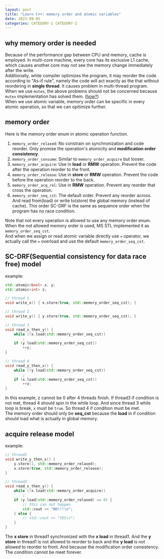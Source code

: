 ```yaml
---
layout: post
title: "Learn C++: memory order and atomic variables"
date: 2023-09-05
categories: CATEGORY-1 CATEGORY-2
---
```

## why memory order is needed
Because of the performance gap between CPU and memory, cache is employed. In multi-core machine, every core has its exclusive L1 cache, which causes another core may not see the memory change immediately after the write.  
Additionally, while compiler optimizes the program, it may reorder the code according to "As-if rule", namely the code will act exactly as the that without reordering in **single thread**. It causes problem in multi-thread program.  
When we use `mutex`, the above problems should not be concerned because `mutex` implementation has solved them. ([how?](todo))  
When we use atomic variable, memory order can be specific in every atomic operation, so that we can opitimize further.  
## memory order
Here is the memory order enum in atomic operation function.
1. `memory_order_relaxed`: No constrain on synchronization and code reorder. Only promise the operation's atomicity and **modification order consistency**.  
2. `memory_order_consume`: Similar to `memory_order_acquire` but looser.  
3. `memory_order_acquire`: Use in **load** or **RMW** operation. Prevent the code after the operation reorder to the front.  
4. `memory_order_release`: Use in **store** or **RMW** operation. Prevent the code before the operation reorder to the back.  
5. `memory_order_acq_rel`: Use in **RMW** operation. Prevent any reorder that cross the operation.  
6. `memory_order_seq_cst`: The default order. Prevent any reorder across. And read from(load) or write to(store) the global memory (instead of cache). This order SC-DRF is the same as sequence order when the program has no race condition.  

Note that not every operation is allowed to use any memory order enum. When the not allowed memory order is used, MS STL implemented it as `memory_order_seq_cst`.  
And when we assign or read atomic variable directly use `=` operator, we actually call the `=` overload and use the default `memory_order_seq_cst`.  


## SC-DRF(Sequential consistency for data race free) model
example:  
```cpp
std::atomic<bool> x, y;
std::atomic<int> z;

// thread 1
void write_x() { x.store(true, std::memory_order_seq_cst); }

// thread 2
void write_y() { y.store(true, std::memory_order_seq_cst); }

// thread 3
void read_x_then_y() {
    while (!x.load(std::memory_order_seq_cst))
        ;
    if (y.load(std::memory_order_seq_cst))
        ++z;
}

// thread 4
void read_y_then_x() {
    while (!y.load(std::memory_order_seq_cst))
        ;
    if (x.load(std::memory_order_seq_cst))
        ++z;
}
```
In this example, z cannot be 0 after 4 threads finish. If thread3 if condition is not met, thread 4 should spin in the while loop. And since thread 3 while loop is break, `x` must be `true`. So thread 4 if condition must be met.  
The memory order should only be **seq_cst** because the **load** in if condition should load what is actually in global memory.

## acquire release model
example:  
```cpp
// thread1
void write_y_then_x() {
    y.store(1, std::memory_order_relaxed);
    x.store(true, std::memory_order_release);
}

// thread2
void read_x_then_y() {
    while (!x.load(std::memory_order_acquire))
        ;
    if (y.load(std::memory_order_relaxed) == 0) {
        // this can not happen
        std::cout << "NO!!!\n";
    } else {
        // std::cout << "YES\n";
    }
}
```
The **x store** in thread1 synchronized with the **x load** in thread1. And the **y store** in thread1 is not allowed to reorder to back and the **y load** is not allowed to reorder to front. And because the modification order consistency. The condition cannot be meet forever.
